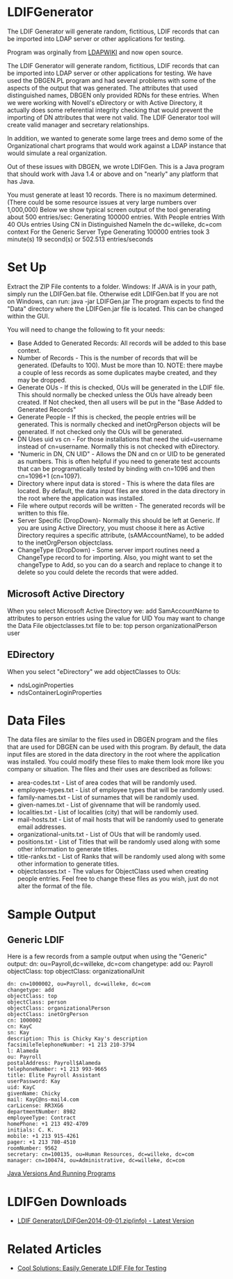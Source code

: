 # LDIFGenerator
The LDIF Generator will generate random, fictitious, LDIF records that can be imported into LDAP server or other applications for testing.

Program was orginally from [LDAPWIKI](http://ldapwiki.com/wiki/LDIF%20Generator) and now open source.

The LDIF Generator will generate random, fictitious, LDIF records that can be imported into LDAP server or other applications for testing.
We have used the DBGEN.PL program and had several problems with some of the aspects of the output that was generated. The attributes that used distinguished names, DBGEN only provided RDNs for these entries. When we were working with Novell's eDirectory or with Active Directory, it actually does some referential integrity checking that would prevent the importing of DN attributes that were not valid. The LDIF Generator tool will create valid manager and secretary relationships.

In addition, we wanted to generate some large trees and demo some of the Organizational chart programs that would work against a LDAP instance that would simulate a real organization.

Out of these issues with DBGEN, we wrote LDIFGen. This is a Java program that should work with Java 1.4 or above and on "nearly" any platform that has Java.

You must generate at least 10 records. There is no maximum determined. (There could be some resource issues at very large numbers over 1,000,000) Below we show typical screen output of the tool generating about 500 entries/sec:
    Generating 100000 entries.
    With People entries With 40 OUs entries
    Using CN in Distinguished NameIn the dc=willeke, dc=com context
    For the Generic Server Type
    Generating 100000 entries took 3 minute(s) 19 second(s)  or 502.513 entries/seconds

# Set Up
Extract the ZIP File contents to a folder.
Windows: If JAVA is in your path, simply run the LDIFGen.bat file. Otherwise edit LDIFGen.bat
If you are not on Windows, can run:
java -jar LDIFGen.jar
The program expects to find the "Data" directory where the LDIFGen.jar file is located. This can be changed within the GUI.

You will need to change the following to fit your needs:
* Base Added to Generated Records: All records will be added to this base context.
* Number of Records - This is the number of records that will be generated. (Defaults to 100). Must be more than 10. NOTE: there maybe a couple of less records as some duplicates maybe created, and they may be dropped.
* Generate OUs - If this is checked, OUs will be generated in the LDIF file. This should normally be checked unless the OUs have already been created. If Not checked, then all users will be put in the "Base Added to Generated Records"
* Generate People - If this is checked, the people entries will be generated. This is normally checked and inetOrgPerson objects will be generated. If not checked only the OUs will be generated.
* DN Uses uid vs cn - For those installations that need the uid=username instead of cn=username. Normally this is not checked with eDirectory.
* "Numeric in DN, CN UID" - Allows the DN and cn or UID to be generated as numbers. This is often helpful if you need to generate test accounts that can be programatically tested by binding with cn=1096 and then cn=1096+1 (cn=1097).
* Directory where input data is stored - This is where the data files are located. By default, the data input files are stored in the data directory in the root where the application was installed.
* File where output records will be written - The generated records will be written to this file.
* Server Specific (DropDown)- Normally this should be left at Generic. If you are using Active Directory, you must choose it here as Active Directory requires a specific attribute, (sAMAccountName), to be added to the inetOrgPerson objectclass.
* ChangeType (DropDown) - Some server import routines need a ChangeType record to for importing. Also, you might want to set the changeType to Add, so you can do a search and replace to change it to delete so you could delete the records that were added.

## Microsoft Active Directory
When you select Microsoft Active Directory we:
add SamAccountName to attributes to person entries using the value for UID
You may want to change the Data File objectclasses.txt file to be:
    top
    person
    organizationalPerson
    user

## EDirectory
When you select "eDirectory" we add objectClasses to OUs:
* ndsLoginProperties
* ndsContainerLoginProperties

# Data Files
The data files are similar to the files used in DBGEN program and the files that are used for DBGEN can be used with this program. By default, the data input files are stored in the data directory in the root where the application was installed. You could modify these files to make them look more like you company or situation. The files and their uses are described as follows:
* area-codes.txt - List of area codes that will be randomly used.
* employee-types.txt - List of employee types that will be randomly used.
* family-names.txt - List of surnames that will be randomly used.
* given-names.txt - List of givenname that will be randomly used.
* localities.txt - List of localities (city) that will be randomly used.
* mail-hosts.txt - List of mail hosts that will be randomly used to generate email addresses.
* organizational-units.txt - List of OUs that will be randomly used.
* positions.txt - List of Titles that will be randomly used along with some other information to generate titles.
* title-ranks.txt - List of Ranks that will be randomly used along with some other information to generate titles.
* objectclasses.txt - The values for ObjectClass used when creating people entries.
Feel free to change these files as you wish, just do not alter the format of the file.


# Sample Output
## Generic LDIF
Here is a few records from a sample output when using the "Generic" output:
    dn: ou=Payroll,dc=willeke, dc=com
    changetype: add
    ou: Payroll
    objectClass: top
    objectClass: organizationalUnit


    dn: cn=1000002, ou=Payroll, dc=willeke, dc=com
    changetype: add
    objectClass: top
    objectClass: person
    objectClass: organizationalPerson
    objectClass: inetOrgPerson
    cn: 1000002
    cn: KayC
    sn: Kay
    description: This is Chicky Kay's description
    facsimileTelephoneNumber: +1 213 210-3794
    l: Alameda
    ou: Payroll
    postalAddress: Payroll$Alameda
    telephoneNumber: +1 213 993-9665
    title: Elite Payroll Assistant
    userPassword: Kay
    uid: KayC
    givenName: Chicky
    mail: KayC@ns-mail4.com
    carLicense: RR3XG6
    departmentNumber: 8982
    employeeType: Contract
    homePhone: +1 213 492-4709
    initials: C. K.
    mobile: +1 213 915-4261
    pager: +1 213 780-4510
    roomNumber: 9562
    secretary: cn=100135, ou=Human Resources, dc=willeke, dc=com
    manager: cn=100474, ou=Administrative, dc=willeke, dc=com 

[Java Versions And Running Programs](http://ldapwiki.com/wiki/Java%20Versions%20And%20Running%20Programs)

# LDIFGen Downloads
* [LDIF Generator/LDIFGen2014-09-01.zip(info) - Latest Version](http://ldapwiki.com/wiki/Java%20Versions%20And%20Running%20Programs)

# Related Articles 
* [Cool Solutions: Easily Generate LDIF File for Testing](https://www.netiq.com/communities/cool-solutions/cool_tools/easily-generate-ldif-file-testing/)


